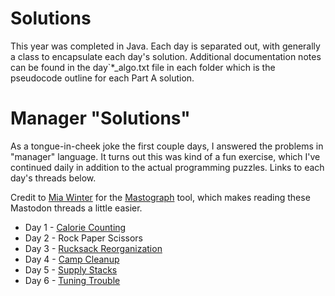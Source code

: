 # Solutions

This year was completed in Java. Each day is separated out, with generally a class to encapsulate each day's solution. Additional documentation notes can be found in the day`*_algo.txt file in each folder which is the pseudocode outline for each Part A solution.

# Manager "Solutions"

As a tongue-in-cheek joke the first couple days, I answered the problems in "manager" language. It turns out this was kind of a fun exercise, which I've continued daily in addition to the actual programming puzzles. Links to each day's threads below.

Credit to [Mia Winter](https://miawinter.de/) for the [Mastograph](https://mastograph.miawinter.de/) tool, which makes reading these Mastodon threads a little easier.

- Day 1 - [Calorie Counting](https://mastograph.miawinter.de/tech.lgbt/109439099989689286)
- Day 2 - Rock Paper Scissors
- Day 3 - [Rucksack Reorganization](https://mastograph.miawinter.de/tech.lgbt/109450660153987295)
- Day 4 - [Camp Cleanup](https://mastograph.miawinter.de/tech.lgbt/109456647075245010)
- Day 5 - [Supply Stacks](https://mastograph.miawinter.de/tech.lgbt/109461773915244114)
- Day 6 - [Tuning Trouble](https://mastograph.miawinter.de/tech.lgbt/109467550318346290)
